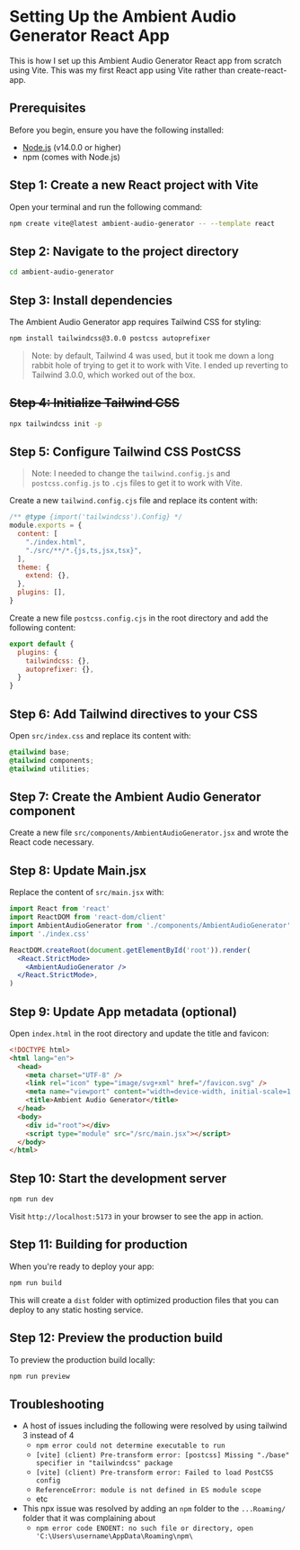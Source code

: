 # Setting Up the Ambient Audio Generator React App

This is how I set up this Ambient Audio Generator React app from scratch using Vite. This was my first React app using Vite rather than create-react-app.

## Prerequisites

Before you begin, ensure you have the following installed:
- [Node.js](https://nodejs.org/) (v14.0.0 or higher)
- npm (comes with Node.js)

## Step 1: Create a new React project with Vite

Open your terminal and run the following command:

```bash
npm create vite@latest ambient-audio-generator -- --template react
```

## Step 2: Navigate to the project directory

```bash
cd ambient-audio-generator
```

## Step 3: Install dependencies

The Ambient Audio Generator app requires Tailwind CSS for styling:

```bash
npm install tailwindcss@3.0.0 postcss autoprefixer
```

> Note: by default, Tailwind 4 was used, but it took me down a long rabbit hole of trying to get it to work with Vite. I ended up reverting to Tailwind 3.0.0, which worked out of the box.

## ~~Step 4: Initialize Tailwind CSS~~

```bash
npx tailwindcss init -p
```

## Step 5: Configure Tailwind CSS PostCSS

> Note: I needed to change the `tailwind.config.js` and `postcss.config.js` to `.cjs` files to get it to work with Vite.

Create a new `tailwind.config.cjs` file and replace its content with:

```javascript
/** @type {import('tailwindcss').Config} */
module.exports = {
  content: [
    "./index.html",
    "./src/**/*.{js,ts,jsx,tsx}",
  ],
  theme: {
    extend: {},
  },
  plugins: [],
}
```

Create a new file `postcss.config.cjs` in the root directory and add the following content:

```javascript
export default {
  plugins: {
    tailwindcss: {},
    autoprefixer: {},
  }
}
```

## Step 6: Add Tailwind directives to your CSS

Open `src/index.css` and replace its content with:

```css
@tailwind base;
@tailwind components;
@tailwind utilities;
```

## Step 7: Create the Ambient Audio Generator component

Create a new file `src/components/AmbientAudioGenerator.jsx` and wrote the React code necessary.

## Step 8: Update Main.jsx

Replace the content of `src/main.jsx` with:

```jsx
import React from 'react'
import ReactDOM from 'react-dom/client'
import AmbientAudioGenerator from './components/AmbientAudioGenerator'
import './index.css'

ReactDOM.createRoot(document.getElementById('root')).render(
  <React.StrictMode>
    <AmbientAudioGenerator />
  </React.StrictMode>,
)
```

## Step 9: Update App metadata (optional)

Open `index.html` in the root directory and update the title and favicon:

```html
<!DOCTYPE html>
<html lang="en">
  <head>
    <meta charset="UTF-8" />
    <link rel="icon" type="image/svg+xml" href="/favicon.svg" />
    <meta name="viewport" content="width=device-width, initial-scale=1.0" />
    <title>Ambient Audio Generator</title>
  </head>
  <body>
    <div id="root"></div>
    <script type="module" src="/src/main.jsx"></script>
  </body>
</html>
```

## Step 10: Start the development server

```bash
npm run dev
```

Visit `http://localhost:5173` in your browser to see the app in action.

## Step 11: Building for production

When you're ready to deploy your app:

```bash
npm run build
```

This will create a `dist` folder with optimized production files that you can deploy to any static hosting service.

## Step 12: Preview the production build

To preview the production build locally:

```bash
npm run preview
```

## Troubleshooting

* A host of issues including the following were resolved by using tailwind 3 instead of 4
  * `npm error could not determine executable to run`
  * `[vite] (client) Pre-transform error: [postcss] Missing "./base" specifier in "tailwindcss" package`
  * `[vite] (client) Pre-transform error: Failed to load PostCSS config`
  * `ReferenceError: module is not defined in ES module scope`
  * etc
* This npx issue was resolved by adding an `npm` folder to the `...Roaming/` folder that it was complaining about
  * `npm error code ENOENT: no such file or directory, open 'C:\Users\username\AppData\Roaming\npm\`